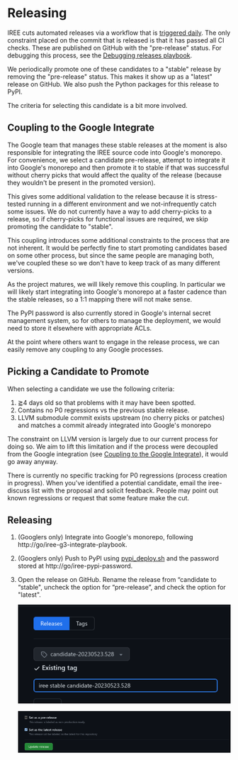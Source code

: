 # Releasing

IREE cuts automated releases via a workflow that is
[triggered daily](https://github.com/openxla/iree/blob/main/.github/workflows/schedule_candidate_release.yml).
The only constraint placed on the commit that is released is that it has passed
all CI checks. These are published on GitHub with the "pre-release" status. For
debugging this process, see the
[Debugging releases playbook](../debugging/releases.md).

We periodically promote one of these candidates to a "stable" release by
removing the "pre-release" status. This makes it show up as a "latest" release
on GitHub. We also push the Python packages for this release to PyPI.

The criteria for selecting this candidate is a bit more involved.


## Coupling to the Google Integrate

The Google team that manages these stable releases at the moment is also
responsible for integrating the IREE source code into Google's monorepo. For
convenience, we select a candidate pre-release, attempt to integrate it into
Google's monorepo and then promote it to stable if that was successful without
cherry picks that would affect the quality of the release (because they wouldn't
be present in the promoted version).

This gives some additional validation to the release because it is stress-tested
running in a different environment and we not-infrequently catch some issues. We
do not currently have a way to add cherry-picks to a release, so if cherry-picks
for functional issues are required, we skip promoting the candidate to "stable".

This coupling introduces some additional constraints to the process that are not
inherent. It would be perfectly fine to start promoting candidates based on some
other process, but since the same people are managing both, we've coupled these
so we don't have to keep track of as many different versions.

As the project matures, we will likely remove this coupling. In particular we
will likely start integrating into Google's monorepo at a faster cadence than
the stable releases, so a 1:1 mapping there will not make sense.

The PyPI password is also currently stored in Google's internal secret
management system, so for others to manage the deployment, we would need to
store it elsewhere with appropriate ACLs.

At the point where others want to engage in the release process, we can easily
remove any coupling to any Google processes.


## Picking a Candidate to Promote

When selecting a candidate we use the following criteria:

1. ⪆4 days old so that problems with it may have been spotted.
2. Contains no P0 regressions vs the previous stable release.
3. LLVM submodule commit exists upstream (no cherry picks or patches) and
   matches a commit already integrated into Google's monorepo

The constraint on LLVM version is largely due to our current process for doing
so. We aim to lift this limitation and if the process were decoupled from the
Google integration (see
[Coupling to the Google Integrate](#coupling-to-the-google-integrate)), it would
go away anyway.

There is currently no specific tracking for P0 regressions (process creation in
progress). When you've identified a potential candidate, email the iree-discuss
list with the proposal and solicit feedback. People may point out known
regressions or request that some feature make the cut.


## Releasing

1. (Googlers only) Integrate into Google's monorepo, following
   http://go/iree-g3-integrate-playbook.

2. (Googlers only) Push to PyPI using
   [pypi_deploy.sh](../../../build_tools/python_deploy/pypi_deploy.sh) and the
   password stored at http://go/iree-pypi-password.

3. Open the release on GitHub. Rename the release from “candidate to “stable",
   uncheck the option for “pre-release”, and check the option for "latest".

   ![rename_release](../assets/rename_release.png)

   ![promote_release](../assets/promote_release.png)
